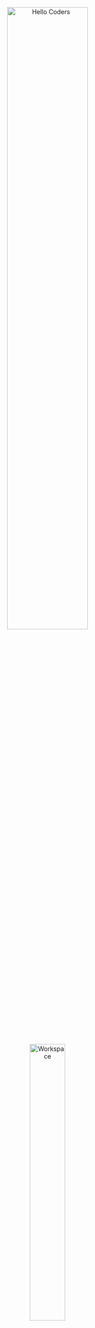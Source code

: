 <div align="center" width="50">

<img src="https://github.com/SP-XD/SP-XD/blob/main/images/hellocoders_rounded.gif?raw=true" alt="Hello Coders" width="60%"/> <br>
<img src="https://github.com/SP-XD/SP-XD/blob/main/images/dev-working_rounded.gif?raw=true" alt="Workspace"  width="40%"/><br> 

<h1>Amr Sameeh(*_*)$</h1>
<h3>Galala University - AI Engineering Student</h3>

<details>
<p><strong> <summary> Busy coding & Vibing to : </summary> </strong></p>

[![Spotify](https://spotify-readme.sp-xd.vercel.app/api/spotify)](https://open.spotify.com/user/somnathpaul) <br>

</details>

![Totals Hits](https://komarev.com/ghpvc/?username=SP-XD&style=flat&color=orange&label=PROFILE+VIEWS)
![Hits](https://hits.seeyoufarm.com/api/count/incr/badge.svg?url=https%3A%2F%2Fgithub.com%2FSP-XD&count_bg=%2379C83D&title_bg=%23555555&icon=mediafire.svg&icon_color=%23E7E7E7&title=HITS&edge_flat=false)
[![telegram badge](https://img.shields.io/badge/SP-XD-grey?style=flat&logo=telegram)](https://t.me/spxd007) <br>
</div>

<hr></hr>

![tools_I_use](https://img.shields.io/badge/-%F0%9F%9A%80%20Tools%20I%20use-orange)
![semicolon](https://img.shields.io/badge/-%3A-orange)
![Python](https://img.shields.io/badge/Python-FFD43B?style=flat&logo=python&logoColor=darkgreen)
![C++](https://img.shields.io/badge/C%2B%2B-00599C?style=flat&logo=c%2B%2B&logoColor=white)
![CSS](https://img.shields.io/badge/CSS3-1572B6?style=flat&logo=css3&logoColor=white)
![OOP](https://img.shields.io/badge/OOP-Principles-blue?style=flat)
![Visual Studio Code](https://img.shields.io/badge/VSCode-007ACC?style=flat&logo=visual%20studio%20code&logoColor=white)
![PyCharm](https://img.shields.io/badge/PyCharm-000000?style=flat&logo=pycharm&logoColor=green)

---

### Learning Platforms
- [Zero To Mastery](https://zerotomastery.io/)
- [TataLearn](https://tatalearn.com/)
- [Learn Simple](https://learnsimple.com/)

---

### Contact Me
📧 asa304031@gu.edu  
Telegram: [@01021878986](https://t.me/01021878986)

---

## 📊 GitHub Stats

<div align="center">

<a href="https://github.com/AmrSami">
  <img src="https://github-readme-stats.vercel.app/api?username=AmrSami&show_icons=true&theme=radical" alt="GitHub Stats" />
</a>

<a href="https://github.com/AmrSami">
  <img src="https://github-readme-streak-stats.herokuapp.com/?user=AmrSami&theme=radical" alt="GitHub Streak" />
</a>

</div>

---

## 🏆 GitHub Trophy

<div align="center">

<a href="https://github.com/AmrSami">
  <img src="https://github-profile-trophy.vercel.app/?username=AmrSami&theme=radical" alt="GitHub Trophy" />
</a>

</div>

---

## 📈 Additional GitHub Stats

<div align="center">

[![Followers](https://img.shields.io/github/followers/AmrSami?label=Followers&style=social)](https://github.com/AmrSami)
[![Repositories](https://img.shields.io/github/repos/AmrSami?label=Repositories&style=flat&color=blueviolet)](https://github.com/AmrSami?tab=repositories)
[![Stars](https://img.shields.io/github/stars/AmrSami?label=Stars&style=flat&color=yellowgreen)](https://github.com/AmrSami?tab=stars)
[![Last commit](https://img.shields.io/github/last-commit/AmrSami?style=flat&color=green)](https://github.com/AmrSami)

</div>

